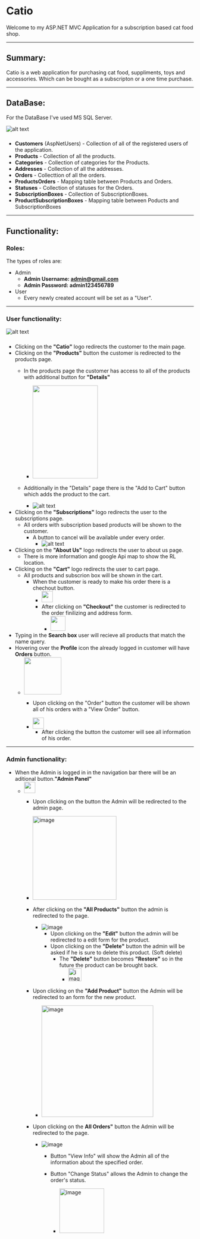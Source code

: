 
# **Catio**

Welcome to my ASP.NET MVC Application for a subscription based cat food shop.

---

## **Summary:**

Catio is a web application for purchasing cat food, suppliments, toys and accessories. Which can be bought as a subscripton or a one time purchase.

---

## **DataBase:**

For the DataBase I've used MS SQL Server.

![alt text](https://i.ibb.co/7g2bGzs/image.png)

###
* **Customers** (AspNetUsers) - Collection of all of the registered users of the application.
* **Products** - Collection of all the products.
* **Categories** - Collection of categories for the Products.
* **Addresses** - Collection of all the addresses.
* **Orders** - Collecttion of all the orders.
* **ProductsOrders** - Mapping table between Products and Orders.
* **Statuses** - Collection of statuses for the Orders.
* **SubscriptionBoxes** - Collection of SubscriptionBoxes.
* **ProductSubscriptionBoxes** - Mapping table between Poducts and SubscriptionBoxes

---

## **Functionality:**

### **Roles:**
The types of roles are:
* Admin
    * **Admin Username: admin@gmail.com**
    * **Admin Password: admin123456789**
* User
    * Every newly created account will be set as a "User".
---
### **User functionality:**

![alt text](https://i.ibb.co/N3W0Xvk/image.png)

###
* Clicking on the **"Catio"** logo redirects the customer to the main page.
* Clicking on the **"Products"** button the customer is redirected to the products page.
    * In the products page the customer has access to all of the products with additional button for **"Details"**

        * <img src = "https://i.ibb.co/N38wZsY/image.png" width="175" height="250" ></M>
    * Additionally in the "Details" page there is the "Add to Cart" button which adds the product to the cart.
        * ![alt text](https://i.ibb.co/kx5mXXx/image.png)
* Clicking on the **"Subscriptions"** logo redirects the user to the subscriptions page.
    * All orders with subscription based products will be shown to the customer.
        * A button to cancel will be available under every order.
            * ![alt text](https://i.ibb.co/PFHznpP/image.png)
* Clicking on the **"About Us"** logo redirects the user to about us page.
    * There is more information and google Api map to show the RL location.
* Clicking on the **"Cart"** logo redirects the user to cart page.
    * All products and subscrion box will be shown in the cart.
        * When the customer is ready to make his order there is a chechout button.
            * <img src = "https://i.ibb.co/jWY8wBT/image.png" width="" height="30" >
            * After clicking on **"Checkout"** the customer is redirected to the order finilizing and address form.
                * <img src = "https://i.ibb.co/JdYFVgy/image.png" width="" height="40">
* Typing in the **Search box** user will recieve all products that match the name query.
* Hovering over the **Profile** icon the already logged in customer will have **Orders** button.
    * <img src = "https://i.ibb.co/KF5h7XF/image.png" width="" height="100">

        * Upon clicking on the "Order" button the customer will be shown all of his orders with a "View Order" button.

        * <img src = "https://i.ibb.co/FHVD3DY/image.png" width="" height="30">

            * After clicking the button the customer will see all information of his order.

---

### **Admin functionality:**

* When the Admin is logged in in the navigation bar there will be an aditional button.**"Admin Panel"**
    * <img src = "https://i.ibb.co/qMx3gn0/image.png" width="" height="30" >

        * Upon clicking on the button the Admin will be redirected to the admin page.
         * <img src="https://i.ibb.co/QbtGKqx/image.png" alt="image" width="" height="225">
        
        * After clicking on the **"All Products"** button the admin is redirected to the page.
            * <img src="https://i.ibb.co/FHRQg78/image.png" alt="image" width="" height="">

                * Upon clicking on the **"Edit"** button the admin will be redirected to a edit form for the product.
                * Upon clicking on the **"Delete"** button the admin will be asked if he is sure to delete this product. (Soft delete)
                    * The **"Delete"** button becomes **"Restore"** so in the future the product can be brought back.
                        * <img src="https://i.ibb.co/8KhQdhr/image.png" alt="image" width="" height="35">
        * Upon clicking on the **"Add Product"** button the Admin will be redirected to an form for the new product.
            * <img src="https://i.ibb.co/Cw47w5M/image.png" alt="image" width="" height="300">
        * Upon clicking on the **All Orders"** button the Admin will be redirected to the page.
            * <img src="https://i.ibb.co/860dqTq/image.png" alt="image" width="" height="">

                * Button "View Info" will show the Admin all of the information about the specified order.
                * Button "Change Status" allows the Admin to change the order's status.

                    * <img src="https://i.ibb.co/SwVr4nh/image.png" alt="image" width="" height="120">
            
